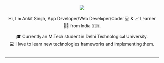<!-- introduction -->
<h1 align="center">
  <a href="https://git.io/typing-svg">
    <img src="https://readme-typing-svg.herokuapp.com/?lines=Hi+There!+👋;+Myself+Ankit!;&center=true&size=30">
  </a>
</h1>


<!-- about me -->
<p align="center">
  Hi, I'm Ankit Singh, App Developer/Web Developer/Coder 💻 & 📈 Learner 👨‍💻 from India 🇮🇳.
  <br />
  <br />
  🎓 Currently an M.Tech student in Delhi Technological University.
  <br />
  💻 I love to learn new technologies frameworks and implementing them.
  <br />
  <br />
</p>

<hr />
<!-- skills 
<h2 align="center">🔥 Languages-Frameworks-Tools 🔥</h2>
<br />
<p align="center">
  <a href="https://skillicons.dev">
      <!-- first row 
      <picture>
          <source media="(prefers-color-scheme: dark)" srcset="https://skillicons.dev/icons?i=react%2Cnextjs%2Cts%2Cjavascript%2Chtml%2Ccss%2Cbootstrap%2Ctailwind%2Cvercel%2Cvscode%2Cc%2Ccpp%2Cmysql&theme=dark" />
<source media="(prefers-color-scheme: light), (prefers-color-scheme: no-preference)" srcset="https://skillicons.dev/icons?i=react%2Cnextjs%2Cts%2Cjavascript%2Chtml%2Ccss%2Cbootstrap%2Ctailwind%2Cvercel%2Cvscode%2Cc%2Ccpp%2Cmysql&theme=light" />
         <img src="https://skillicons.dev/icons?i=react%2Cnextjs%2Cts%2Cjavascript%2Chtml%2Ccss%2Cbootstrap%2Ctailwind%2Cvercel%2Cvscode%2Cc%2Ccpp%2Cmysql&theme=light" alt="skills - 1" />
        </picture>
          <br />
          <!-- second row 
          <picture>
            <source media="(prefers-color-scheme: dark)" srcset="https://skillicons.dev/icons?i=ps%2Cpr&theme=dark" />
            <source media="(prefers-color-scheme: light), (prefers-color-scheme: no-preference)" srcset="https://skillicons.dev/icons?i=ps%2Cpr&theme=light" />
            <img src="https://skillicons.dev/icons?i=ps%2Cpr&theme=light" alt="skills - 2" />
        </picture>
    -->
  </a>
</p>
<br />


